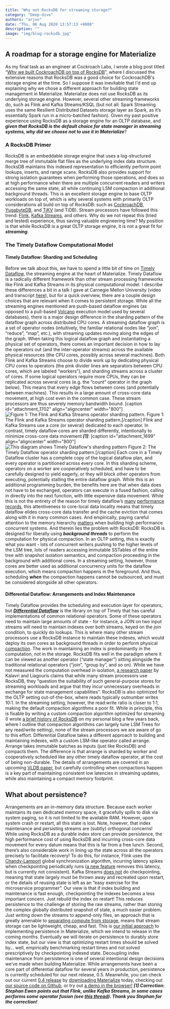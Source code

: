 ```yaml
---
title: "Why not RocksDB for streaming storage?"
category: "Deep-dive"
authors: "arjun"
date: "Thu, 06 Aug 2020 13:57:13 +0000"
description: ""
image: "img/blog-rocksdb.jpg"
---
```


## A roadmap for a storage engine for Materialize

As my final task as an engineer at Cockroach Labs, I wrote a blog post titled “[Why we built CockroachDB on top of RocksDB](https://www.cockroachlabs.com/blog/cockroachdb-on-rocksd/)”, where I discussed the extensive reasons that RocksDB was a good choice for CockroachDB's storage engine at the time. So I suppose it was inevitable that I'd end up explaining why we chose a different approach for building state management in Materialize. Materialize does not use RocksDB as its underlying storage engine. However, several other streaming frameworks do, such as Flink and Kafka Streams/KSQL (but not all: Spark Streaming uses the same Resilient Distributed Datasets storage layer as Spark, as it’s essentially Spark run in a micro-batched fashion). Given my past positive experience using RocksDB as a storage engine for an OLTP database, and **_given that RocksDB is the default choice for state manager in streaming systems, why did we choose not to use it in Materialize_**?

### A RocksDB Primer

RocksDB is an embeddable storage engine that uses a log-structured merge tree of immutable flat files as the underlying index data structure. RocksDB maintains this indexed representation to efficiently perform point lookups, inserts, and range scans. RocksDB also provides support for strong isolation guarantees when performing those operations, and does so at high performance when there are multiple concurrent readers and writers accessing the same state, all while continuing LSM compaction in additional background threads. This is an excellent storage engine to base OLTP workloads on top of, which is why several systems with primarily OLTP considerations all build on top of RocksDB: such as [CockroachDB](https://www.cockroachlabs.com/), [YugabyteDB](https://www.yugabyte.com/), and [TiKV](https://tikv.org/) (and TiDB). Stream processors have followed this trend: [Flink](http://flink.apache.org/), [Kafka Streams](https://kafka.apache.org/documentation/streams/), and others. Why do we not repeat this (tried and tested) experience, thus saving valuable engineering time? My position is that while RocksDB is a great OLTP storage engine, it is not a great fit for **_streaming_**.

### The Timely Dataflow Computational Model

#### Timely Dataflow: Sharding and Scheduling

Before we talk about this, we have to spend a little bit of time on [Timely Dataflow](http://timelydataflow.com/), the streaming engine at the heart of Materialize. Timely Dataflow is a radically different framework than other stream processing frameworks like Flink and Kafka Streams in its physical computational model. I describe these differences a bit in a talk I gave at Carnegie Mellon University (video and transcript [here](https://materialize.io/blog-cmudb/)), but for a quick overview, there are a couple design choices that are relevant when it comes to persistent storage. While all the streaming engines mentioned are push-based dataflow engines (as opposed to a pull-based [Volcano](https://dl.acm.org/doi/10.1109/69.273032) execution model used by several databases), there is a major design difference in the sharding pattern of the dataflow graph across distributed CPU cores. A streaming dataflow graph is a set of operator nodes (intuitively, the familiar relational nodes like “join”, “reduce”, “map”, etc.), with streaming updates moving along the edges of the graph. When taking this logical dataflow graph and instantiating a physical set of operators, there comes an important decision in how to lay the operators out (and the inter-operator streams) across the available physical resources (the CPU cores, possibly across several machines). Both Flink and Kafka Streams choose to divide work up by dedicating physical CPU cores to operators (the pink divider lines are separators between CPU cores, which are labeled “workers”), and sharding streams across a cluster of cores. If some logical operators require more CPUs, they can be replicated across several cores (e.g. the “count” operator in the graph below). This means that every edge flows between cores (and potentially between machines). This results in a large amount of cross-core data movement, at high cost even in the common case. These stream processors are thus severely memory bandwidth bound. \[caption id="attachment\_1702" align="aligncenter" width="800"\]![Figure 1: The Flink and Kafka Streams operator sharding pattern.](https://materialize.io/wp-content/uploads/2020/08/Screen-Shot-2020-08-06-at-9.48.34-AM-1024x288.png) Figure 1: The Flink and Kafka Streams operator sharding pattern.\[/caption\] Flink and Kafka Streams use a core (or several) dedicated to each operator. In contrast, timely dataflow cores are sharded differently, intentionally to minimize cross-core data movement **_\[1\]_**: \[caption id="attachment\_1699" align="aligncenter" width="800"\]![This diagram shows Timely Dataflow's sharding pattern](https://materialize.io/wp-content/uploads/2020/08/Screen-Shot-2020-08-06-at-8.00.01-AM.png) Figure 2: The Timely Dataflow operator sharding pattern.\[/caption\] Each core in a Timely Dataflow cluster has a complete copy of the logical dataflow plan, and every operator is partitioned across every core. In this sharding scheme, operators on a worker are cooperatively scheduled, and have to be carefully designed to yield eagerly, or they will block other operators from executing, potentially stalling the entire dataflow graph. While this is an additional programming burden, the benefits here are that when data does not have to be exchanged, operators can execute in a fused fashion, calling in directly into the next function, with little expensive data movement. While this is not the entirety of the reason for timely dataflow’s [many](http://sigops.org/s/conferences/sosp/2013/papers/p439-murray.pdf) [performance](https://www.usenix.org/system/files/conference/hotos15/hotos15-paper-mcsherry.pdf) [records](https://github.com/frankmcsherry/blog/blob/master/posts/2015-02-04.md), this attentiveness to core-local data locality means that timely dataflow elides cross-core data transfer and the cache eviction that comes along with it in many common cases. And empirically, paying careful attention to the memory hierarchy [matters](https://travisdowns.github.io/blog/2020/07/06/concurrency-costs.html) when building high performance concurrent systems. And therein lies the problem with RocksDB: RocksDB is designed for liberally using **_background threads_** to perform the computation for physical compaction. In an OLTP setting, this is exactly what you want - lots of concurrent writers pushing to the higher levels of the LSM tree, lots of readers accessing immutable SSTables of the entire tree with snapshot isolation semantics, and compaction proceeding in the background with additional cores. In a streaming setting, however, those cores are better used as additional concurrency units for the dataflow execution, which means compaction happens in the foreground. And thus, scheduling **_when_** the compaction happens cannot be outsourced, and must be considered alongside all other operators.

#### Differential Dataflow: Arrangements and Index Maintenance

Timely Dataflow provides the scheduling and execution layer for operators, but [**_Differential Dataflow_**](http://differentialdataflow.com/) is the library on top of Timely that has careful implementations of common relational operators. Some of these operators need to maintain large amounts of state - for instance, a JOIN on two input streams will need to maintain indexes over both streams, keyed on the join condition, to quickly do lookups. This is where many other stream processors use a RocksDB instance to maintain these indexes, which would deploy its own cores as background threads in order to perform physical [compaction](https://emmanuelbernard.com/blog/2017/01/10/lsm-tree-with-level-based-compaction/). The work in maintaining an index is predominantly in the computation, not in the storage. RocksDB fits well in the paradigm where it can be viewed as another operator (“state manager”) sitting alongside the traditional relational operators (“join”, “group by”, and so on). While we have not measured the computation overhead in isolation, [a research paper](https://www.usenix.org/system/files/hotstorage20_paper_kalavri.pdf) by Kalavri and Liagouris claims that while many stream processors use RocksDB, they “question the suitability of such general-purpose stores for streaming workloads and argue that they incur unnecessary overheads in exchange for state management capabilities”. RocksDB is also optimized for the OLTP setting out-of-the-box, where reads typically outnumber writes 10:1\. In the streaming setting, however, the read:write ratio is closer to 1:1, making the default compaction algorithms a poor fit. While in principle, this is fixable by writing a custom compaction algorithm optimized for streaming (I wrote [a brief history of RocksDB](https://ristret.com/s/gnd4yr/brief_history_log_structured_merge_trees) on my personal blog a few years back, where I outline that compaction algorithms can largely tune LSM Trees for any read/write setting), none of the stream processors we are aware of go to this effort. Differential Dataflow takes a different approach to building and maintaining indexes, with a custom LSM-like operator called arrange. Arrange takes immutable batches as inputs (just like RocksDB) and compacts them. The difference is that arrange is sharded by worker and cooperatively scheduled like any other timely dataflow operator, at the cost of being non-durable. The details of arrangements are covered in an upcoming [VLDB paper](https://people.csail.mit.edu/malte/pub/drafts/2019-kpg.pdf), but carefully controlling when compactions happen is a key part of maintaining consistent low latencies in streaming updates, while also maintaining a compact memory footprint.

## What about persistence?

Arrangements are an in-memory data structure. Because each worker maintains its own dedicated memory space, it gracefully spills to disk via system paging, so it is not limited to the available RAM. However, upon system crash or restart, all this state is lost. Note, however, that index maintenance and persisting streams are (subtly) orthogonal concerns! While using RocksDB as a durable index store can provide persistence, the high performance cost of using RocksDB and incurring cross-core data movement for every datum means that this is far from a free lunch. Second, there’s also considerable work in lining up the state across all the operators precisely to facilitate recovery! To do this, for instance, Flink uses the [Chandy-Lamport](https://en.wikipedia.org/wiki/Chandy%E2%80%93Lamport_algorithm) global synchronization algorithm, incurring latency spikes when checkpointing periodically runs ([a new feature](https://ci.apache.org/projects/flink/flink-docs-release-1.11/ops/state/checkpoints.html#unaligned-checkpoints) removes this latency, but is currently not consistent). Kafka Streams [does not](https://www.jesse-anderson.com/2019/10/why-i-recommend-my-clients-not-use-ksql-and-kafka-streams/) do checkpointing, meaning that state largely must be thrown away and recreated upon restart, or the details of reusing state is left as an “easy exercise for the microservice programmer”. Our view is that if index building and maintenance is fast enough, checkpointing the indexes becomes a less important concern. Just rebuild the index on restart! This reduces persistence to the challenge of storing the raw streams, rather than storing the complex globally distributed snapshot of state, a much easier problem. Just writing down the streams to append-only files, an approach that is greatly amenable to [separating compute from storage](https://www.datanami.com/2018/04/20/the-new-economics-of-the-separation-of-compute-and-storage/), means that stream storage can be lightweight, cheap, and fast. This is [our initial approach](https://github.com/MaterializeInc/materialize/issues/1182) to implementing persistence in Materialize, which we intend to release in the coming months. Eventually we will iterate on persistence to durably store index state, but our view is that optimizing restart times should be solved by… well, empirically benchmarking restart times and not solved prescriptively by checkpointing indexed state. Decoupling index maintenance from persistence is one of several intentional design decisions we’ve made when building Materialize. While arrangements have been a core part of differential dataflow for several years in production, persistence is currently scheduled for our next release, 0.5\. Meanwhile, you can check out our current [0.4 release](https://materialize.io/release-materialize-0-4/) by [downloading Materialize](https://materialize.io/download/) today, checking out [our source code on Github](https://github.com/materializeinc/materialize), or try out [a demo in the browser!](https://materialize.io/docs/katacoda/?intro-wikipedia) **_\[1\] Correction: Stephan Ewen points out that Flink, unlike Kafka Streams, in some cases performs some operator fusion (see [this thread](https://twitter.com/StephanEwen/status/1293851086877581312)). Thank you Stephan for the correction!_**